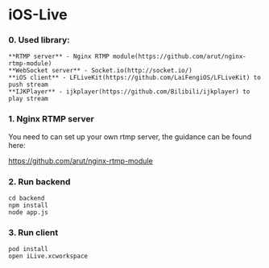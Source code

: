 # iOS-Live

### 0. Used library:
```
**RTMP server** - Nginx RTMP module(https://github.com/arut/nginx-rtmp-module)
**WebSocket server** - Socket.io(http://socket.io/)
**iOS client** - LFLiveKit(https://github.com/LaiFengiOS/LFLiveKit) to push stream
**IJKPlayer** - ijkplayer(https://github.com/Bilibili/ijkplayer) to play stream
```

### 1. Nginx RTMP server

You need to can set up your own rtmp server, the guidance can be found here:

https://github.com/arut/nginx-rtmp-module

### 2. Run backend

```
cd backend
npm install
node app.js
```

### 3. Run client

```
pod install
open iLive.xcworkspace
```
